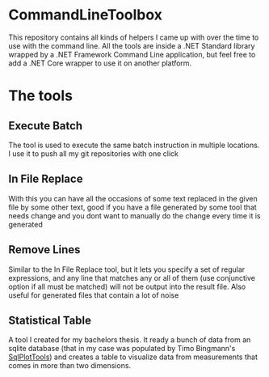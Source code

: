 # CommandLineToolbox

This repository contains all kinds of helpers I came up with over the time to use with the command line. All the tools are inside a .NET Standard library wrapped by a .NET Framework Command Line application, but feel free to add a .NET Core wrapper to use it on another platform.

# The tools

## Execute Batch

The tool is used to execute the same batch instruction in multiple locations. I use it to push all my git repositories with one click

## In File Replace

With this you can have all the occasions of some text replaced in the given file by some other text, good if you have a file generated by some tool that needs change and you dont want to manually do the change every time it is generated

## Remove Lines

Similar to the In File Replace tool, but it lets you specify a set of regular expressions, and any line that matches any or all of them (use conjunctive option if all must be matched) will not be output into the result file. Also useful for generated files that contain a lot of noise

## Statistical Table

A tool I created for my bachelors thesis. It ready a bunch of data from an sqlite database (that in my case was populated by Timo Bingmann's [SqlPlotTools](https://github.com/bingmann/sqlplot-tools)) and creates a table to visualize data from measurements that comes in more than two dimensions.